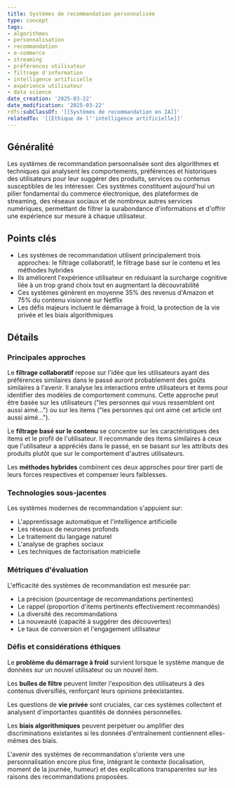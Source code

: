 ```yaml
---
title: Systèmes de recommandation personnalisée
type: concept
tags:
- algorithmes
- personnalisation
- recommandation
- e-commerce
- streaming
- préférences utilisateur
- filtrage d'information
- intelligence artificielle
- expérience utilisateur
- data science
date_creation: '2025-03-22'
date_modification: '2025-03-22'
rdfs:subClassOf: '[[Systèmes de recommandation en IA]]'
relatedTo: '[[Éthique de l''intelligence artificielle]]'
---
```


## Généralité

Les systèmes de recommandation personnalisée sont des algorithmes et techniques qui analysent les comportements, préférences et historiques des utilisateurs pour leur suggérer des produits, services ou contenus susceptibles de les intéresser. Ces systèmes constituent aujourd'hui un pilier fondamental du commerce électronique, des plateformes de streaming, des réseaux sociaux et de nombreux autres services numériques, permettant de filtrer la surabondance d'informations et d'offrir une expérience sur mesure à chaque utilisateur.

## Points clés

- Les systèmes de recommandation utilisent principalement trois approches: le filtrage collaboratif, le filtrage basé sur le contenu et les méthodes hybrides
- Ils améliorent l'expérience utilisateur en réduisant la surcharge cognitive liée à un trop grand choix tout en augmentant la découvrabilité
- Ces systèmes génèrent en moyenne 35% des revenus d'Amazon et 75% du contenu visionné sur Netflix
- Les défis majeurs incluent le démarrage à froid, la protection de la vie privée et les biais algorithmiques

## Détails

### Principales approches

Le **filtrage collaboratif** repose sur l'idée que les utilisateurs ayant des préférences similaires dans le passé auront probablement des goûts similaires à l'avenir. Il analyse les interactions entre utilisateurs et items pour identifier des modèles de comportement communs. Cette approche peut être basée sur les utilisateurs ("les personnes qui vous ressemblent ont aussi aimé...") ou sur les items ("les personnes qui ont aimé cet article ont aussi aimé...").

Le **filtrage basé sur le contenu** se concentre sur les caractéristiques des items et le profil de l'utilisateur. Il recommande des items similaires à ceux que l'utilisateur a appréciés dans le passé, en se basant sur les attributs des produits plutôt que sur le comportement d'autres utilisateurs.

Les **méthodes hybrides** combinent ces deux approches pour tirer parti de leurs forces respectives et compenser leurs faiblesses.

### Technologies sous-jacentes

Les systèmes modernes de recommandation s'appuient sur:
- L'apprentissage automatique et l'intelligence artificielle
- Les réseaux de neurones profonds
- Le traitement du langage naturel
- L'analyse de graphes sociaux
- Les techniques de factorisation matricielle

### Métriques d'évaluation

L'efficacité des systèmes de recommandation est mesurée par:
- La précision (pourcentage de recommandations pertinentes)
- Le rappel (proportion d'items pertinents effectivement recommandés)
- La diversité des recommandations
- La nouveauté (capacité à suggérer des découvertes)
- Le taux de conversion et l'engagement utilisateur

### Défis et considérations éthiques

Le **problème du démarrage à froid** survient lorsque le système manque de données sur un nouvel utilisateur ou un nouvel item.

Les **bulles de filtre** peuvent limiter l'exposition des utilisateurs à des contenus diversifiés, renforçant leurs opinions préexistantes.

Les questions de **vie privée** sont cruciales, car ces systèmes collectent et analysent d'importantes quantités de données personnelles.

Les **biais algorithmiques** peuvent perpétuer ou amplifier des discriminations existantes si les données d'entraînement contiennent elles-mêmes des biais.

L'avenir des systèmes de recommandation s'oriente vers une personnalisation encore plus fine, intégrant le contexte (localisation, moment de la journée, humeur) et des explications transparentes sur les raisons des recommandations proposées.